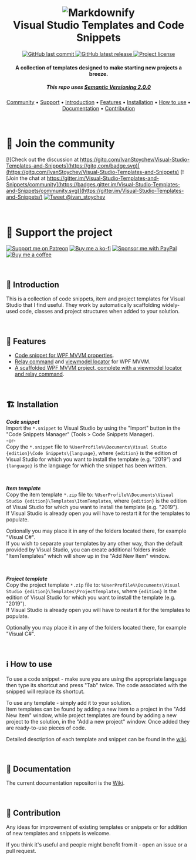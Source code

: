 <h1 align="center">
  <br>
    <img src="https://imgur.com/3lm0J5H.png" alt="Markdownify"></a>
  <br>
    Visual Studio Templates and Code Snippets
  <br>
</h1>

<p align="center">
  <a href="https://github.com/IvanStoychev/Visual-Studio-Templates-and-Snippets/branches">
    <img src="https://img.shields.io/github/last-commit/IvanStoychev/Visual-Studio-Templates-and-Snippets?style=plastic"
         alt="GitHub last commit">
  </a>
  <a href="https://github.com/IvanStoychev/Visual-Studio-Templates-and-Snippets/releases">
    <img src="https://img.shields.io/github/v/release/IvanStoychev/Visual-Studio-Templates-and-Snippets?style=plastic"
         alt="GitHub latest release">
  </a>
  <a href="https://github.com/IvanStoychev/Visual-Studio-Templates-and-Snippets/blob/master/LICENSE">
    <img src="https://img.shields.io/github/license/IvanStoychev/Visual-Studio-Templates-and-Snippets?style=plastic"
         alt="Project license">
  </a>
</p>

<h4 align="center">A collection of templates designed to make starting new projects a breeze.</h4>
<h5 align="center">This repo uses <a href="https://semver.org/#semantic-versioning-200">Semantic Versioning 2.0.0</a></h5>

<p align="center">
  <a href="#-join-the-community">Community</a> •
  <a href="#sparkling_heart-support-the-project">Support</a> •
  <a href="#-introduction">Introduction</a> •
  <a href="#-features">Features</a> •
  <a href="#-installation">Installation</a> •
  <a href="#ℹ-how-to-use">How to use</a> •
  <a href="#-documentation">Documentation</a> •
  <a href="#-contribution">Contribution</a>
</p>

<br/>

# 💬 Join the community
[![Check out the discussion at https://gitq.com/IvanStoychev/Visual-Studio-Templates-and-Snippets](https://gitq.com/badge.svg)](https://gitq.com/IvanStoychev/Visual-Studio-Templates-and-Snippets)
[![Join the chat at https://gitter.im/Visual-Studio-Templates-and-Snippets/community](https://badges.gitter.im/Visual-Studio-Templates-and-Snippets/community.svg)](https://gitter.im/Visual-Studio-Templates-and-Snippets/)
[![Tweet @ivan_stoychev](https://img.shields.io/twitter/url?label=Twitter&style=social&url=https%3A%2F%2Ftwitter.com%2Fivan_stoychev)](https://twitter.com/ivan_stoychev)

<br/>

# :sparkling_heart: Support the project
[![Support me on Patreon](https://img.shields.io/badge/Patreon-support-orange)](https://www.patreon.com/IvanStoychev)
[![Buy me a ko-fi](https://img.shields.io/badge/Buy%20me%20a-Ko--fi-green)](https://ko-fi.com/U7U31XQ28)
[![Sponsor me with PayPal](https://img.shields.io/badge/PayPal-sponsor-blue)](https://www.paypal.com/paypalme/IvanStoychevProjects)
[![Buy me a coffee](https://img.shields.io/badge/Buy%20me%20a-coffee-brown)](https://www.buymeacoffee.com/IvanStoychev)

<br/>

📣 Introduction
------------
This is a collection of code snippets, item and project templates for Visual Studio that I find useful.
They work by automatically scaffolding widely-used code, classes and project structures when added to your solution.

<br/>

📰 Features
------------
* [Code snippet for WPF MVVM properties][2].
* [Relay command][4] and [viewmodel locator][5] for WPF MVVM.
* [A scaffolded WPF MVVM project, complete with a viewmodel locator and relay command][3].

<br/>

🏗 Installation
------------
_**Code snippet**_
<br/>Import the `*.snippet` to Visual Studio by using the "Import" button in the "Code Snippets Manager" (Tools > Code Snippets Manager).
<br/>-or-
<br/>Copy the `*.snippet` file to `%UserProfile%\Documents\Visual Studio {edition}\Code Snippets\{language}`, where `{edition}` is the edition of Visual Studio for which you want to install the template (e.g. "2019") and `{language}` is the language for which the snippet has been written.

<br/>

_**Item template**_
<br/>Copy the item template `*.zip` file to:
`%UserProfile%\Documents\Visual Studio {edition}\Templates\ItemTemplates`, where `{edition}` is the edition of Visual Studio for which you want to install the template (e.g. "2019").
<br/>If Visual Studio is already open you will have to restart it for the templates to populate.

Optionally you may place it in any of the folders located there, for example "Visual C#".
<br/>If you wish to separate your templates by any other way, than the default provided by Visual Studio, you can create additional folders inside "ItemTemplates" which will show up in the "Add New Item" window.

<br/>

_**Project template**_
<br/>Copy the project template `*.zip` file to:
`%UserProfile%\Documents\Visual Studio {edition}\Templates\ProjectTemplates`, where `{edition}` is the edition of Visual Studio for which you want to install the template (e.g. "2019").
<br/>If Visual Studio is already open you will have to restart it for the templates to populate.

Optionally you may place it in any of the folders located there, for example "Visual C#".

<br/>

ℹ How to use
----------
To use a code snippet - make sure you are using the appropriate language then type its shortcut and press "Tab" twice. The code associated with the snipped will replace its shortcut.

To use any template - simply add it to your solution.
<br/>Item templates can be found by adding a new item to a project in the "Add New Item" window, while project templates are found by adding a new project to the solution, in the "Add a new project" window. Once added they are ready-to-use pieces of code.

Detailed desctiption of each template and snippet can be found in the [wiki][1].

<br/>

📖 Documentation
-------------
The current documentation repositori is the [Wiki][1].

<br/>

🧙‍ Contribution
-------------
Any ideas for improvement of existing templates or snippets or for addition of new templates and snippets is welcome.

If you think it's useful and people might benefit from it - open an issue or a pull request.


  [1]: https://github.com/IvanStoychev/Visual-Studio-Templates-and-Snippets/wiki
  [2]: https://github.com/IvanStoychev/Visual-Studio-Templates-and-Snippets/wiki/propwpf
  [3]: https://github.com/IvanStoychev/Visual-Studio-Templates-and-Snippets/wiki/WPF-Starter-project-(.NET-Core-3.1)
  [4]: https://github.com/IvanStoychev/Visual-Studio-Templates-and-Snippets/wiki/RelayCommand
  [5]: https://github.com/IvanStoychev/Visual-Studio-Templates-and-Snippets/wiki/ViewModelLocator
